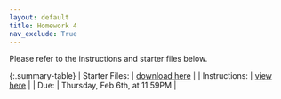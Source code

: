 ```yaml
---
layout: default
title: Homework 4
nav_exclude: True
---
```

Please refer to the instructions and starter files below.

{:.summary-table}
| Starter Files: | [download here](../hw04.zip) |
| Instructions: | <a target="_blank" href="https://docs.google.com/document/d/1FYuEXt4LN2zOWPfMKKZEXOjSenZHJHlChS7PemAci0M/edit#">view here</a> |
| Due: | Thursday, Feb 6th, at 11:59PM |
